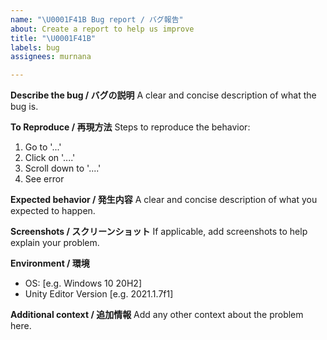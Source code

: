 ```yaml
---
name: "\U0001F41B Bug report / バグ報告"
about: Create a report to help us improve
title: "\U0001F41B"
labels: bug
assignees: murnana

---
```


**Describe the bug / バグの説明**
A clear and concise description of what the bug is.

**To Reproduce / 再現方法**
Steps to reproduce the behavior:
1. Go to '...'
2. Click on '....'
3. Scroll down to '....'
4. See error

**Expected behavior / 発生内容**
A clear and concise description of what you expected to happen.

**Screenshots / スクリーンショット**
If applicable, add screenshots to help explain your problem.

**Environment / 環境**
 - OS: [e.g. Windows 10 20H2]
 - Unity Editor Version [e.g. 2021.1.7f1]

**Additional context / 追加情報**
Add any other context about the problem here.
